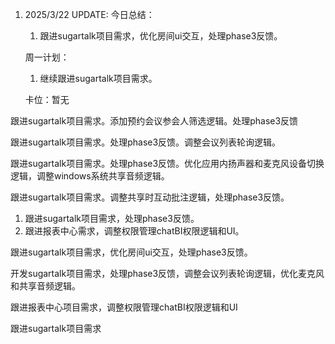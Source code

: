1. 2025/3/22 UPDATE:
   今日总结：
   1. 跟进sugartalk项目需求，优化房间ui交互，处理phase3反馈。

   周一计划：
   1. 继续跟进sugartalk项目需求。

   卡位：暂无



跟进sugartalk项目需求。添加预约会议参会人筛选逻辑。处理phase3反馈

跟进sugartalk项目需求。处理phase3反馈。调整会议列表轮询逻辑。

跟进sugartalk项目需求。处理phase3反馈。优化应用内扬声器和麦克风设备切换逻辑，调整windows系统共享音频逻辑。

跟进sugartalk项目需求。调整共享时互动批注逻辑，处理phase3反馈。

1. 跟进sugartalk项目需求，处理phase3反馈。
2. 跟进报表中心需求，调整权限管理chatBI权限逻辑和UI。

跟进sugartalk项目需求，优化房间ui交互，处理phase3反馈。



开发sugartalk项目需求，处理phase3反馈，调整会议列表轮询逻辑，优化麦克风和共享音频逻辑。

跟进报表中心项目需求，调整权限管理chatBI权限逻辑和UI



跟进sugartalk项目需求